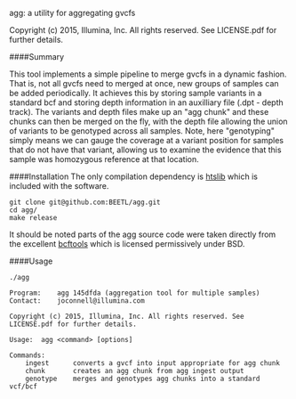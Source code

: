 agg: a utility for aggregating gvcfs

Copyright (c) 2015, Illumina, Inc. All rights reserved. See LICENSE.pdf for further details.

####Summary

This tool implements a simple pipeline to merge gvcfs in a dynamic fashion. That is, not all gvcfs need to merged at once, new groups of samples can be added periodically.  It achieves this by storing sample variants in a standard bcf and storing depth information in an auxilliary file (.dpt - depth track). The variants and depth files make up an "agg chunk" and these chunks can then be merged on the fly, with the depth file allowing the union of variants to be genotyped across all samples.  Note, here "genotyping" simply means we can gauge the coverage at a variant position for samples that do not have that variant, allowing us to examine the evidence that this sample was homozygous reference at that location.

####Installation
The only compilation dependency is [htslib](http://www.htslib.org/) which is included with the software.  

```
git clone git@github.com:BEETL/agg.git
cd agg/
make release
```

It should be noted parts of the agg source code were taken directly from the excellent [bcftools](https://github.com/samtools/bcftools) which is licensed permissively under BSD.

####Usage

```
./agg 

Program:	agg 145dfda (aggregation tool for multiple samples)
Contact:	joconnell@illumina.com

Copyright (c) 2015, Illumina, Inc. All rights reserved. See LICENSE.pdf for further details.

Usage:	agg <command> [options]

Commands:
	ingest		converts a gvcf into input appropriate for agg chunk
	chunk		creates an agg chunk from agg ingest output
	genotype	merges and genotypes agg chunks into a standard vcf/bcf

```


